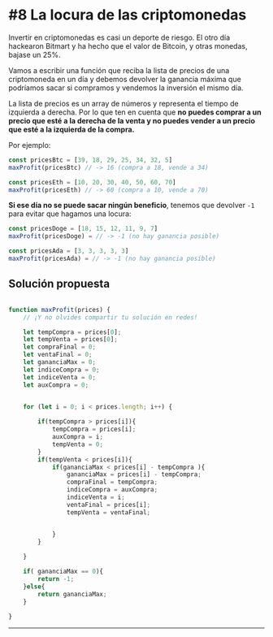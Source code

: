 # #8 La locura de las criptomonedas 

Invertir en criptomonedas es casi un deporte de riesgo. El otro día hackearon Bitmart y ha hecho que el valor de Bitcoin, y otras monedas, bajase un 25%.

Vamos a escribir una función que reciba la lista de precios de una criptomoneda en un día y debemos devolver la ganancia máxima que podríamos sacar si compramos y vendemos la inversión el mismo día.

La lista de precios es un array de números y representa el tiempo de izquierda a derecha. Por lo que ten en cuenta que **no puedes comprar a un precio que esté a la derecha de la venta y no puedes vender a un precio que esté a la izquierda de la compra.**

Por ejemplo:

```javascript
const pricesBtc = [39, 18, 29, 25, 34, 32, 5]
maxProfit(pricesBtc) // -> 16 (compra a 18, vende a 34)

const pricesEth = [10, 20, 30, 40, 50, 60, 70]  
maxProfit(pricesEth) // -> 60 (compra a 10, vende a 70)
```

**Si ese día no se puede sacar ningún beneficio**, tenemos que devolver ```-1``` para evitar que hagamos una locura:

```javascript
const pricesDoge = [18, 15, 12, 11, 9, 7]
maxProfit(pricesDoge) = // -> -1 (no hay ganancia posible)

const pricesAda = [3, 3, 3, 3, 3]
maxProfit(pricesAda) = // -> -1 (no hay ganancia posible)
```

## Solución propuesta

```javascript

function maxProfit(prices) {
    // ¡Y no olvides compartir tu solución en redes!

    let tempCompra = prices[0]; 
    let tempVenta = prices[0];
    let compraFinal = 0;
    let ventaFinal = 0;
    let gananciaMax = 0;
    let indiceCompra = 0;
    let indiceVenta = 0;
    let auxCompra = 0;


    for (let i = 0; i < prices.length; i++) {
        
        if(tempCompra > prices[i]){
            tempCompra = prices[i];
            auxCompra = i;
            tempVenta = 0;
        }
        if(tempVenta < prices[i]){
            if(gananciaMax < prices[i] - tempCompra ){
                gananciaMax = prices[i] - tempCompra;
                compraFinal = tempCompra;
                indiceCompra = auxCompra;
                indiceVenta = i;
                ventaFinal = prices[i];
                tempVenta = ventaFinal;


            }
        }
        
    }

    if( gananciaMax == 0){
        return -1;
    }else{
        return gananciaMax;
    }
    
}
```

---
